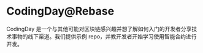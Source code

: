 # CodingDay@Rebase

CodingDay 是一个与其他可能对区块链感兴趣并想了解如何入门的开发者分享技术事物的线下渠道。我们提供示例 repo，并教开发者开始学习使用智能合约进行开发。
